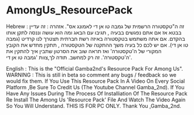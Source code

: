 # AmongUs_ResourcePack
Hebrew :
זה ה"טקסטורה הרשמית של גמבה טו אן די לאמונג אס".
אזהרה : זה עדיין בבטא אז אם אתם נפגשים בבעיה , תגיבו עם הבאג ומה הוא עושה וננסה לתקן אותו בהקדם.
אם אתה משתמש בטקסטורה באיזה רשת חברתית תצטרך לנו קרדיט (גמבה טו אן די).
אם יש לכם כל בעיה משך ההתקנה של הטקסטורה , תתקין מחדש את הקובץ המקורי של ה'טקסטורה' ואז תראה שוב את הסרטון שתבין איך להתקין את ה'טקסטורה'.
זה רק למחשב.
תודה לך,צוות 'גמבה טו אן די'.

English :
This is the "Official Gamba2nd's Resource Pack For Among Us".
WARNING : This is still in beta so comment any bugs / feedback so we would fix them.
If You Use This Resource Pack In A Video On Every Social Platform ,Be Sure To Credit Us (The Youtube Channel Gamba_2nd).
If You Have Any Issues During The Process Of Installiation Of The Resource Pack Re Install The Among Us 'Resource Pack' File And Watch The Video Again So You Will Understand.
THIS IS FOR PC ONLY.
Thank You ,Gamba_2nd.
